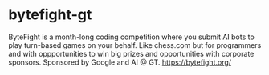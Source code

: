 # bytefight-gt
ByteFight is a month-long coding competition where you submit AI bots to play turn-based games on your behalf. Like chess.com but for programmers and with oppportunities to win big prizes and opportunities with corporate sponsors. Sponsored by Google and AI @ GT. https://bytefight.org/
